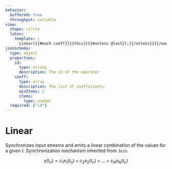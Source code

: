 ```yaml
---
behavior:
  buffered: true
  throughput: variable
view:
  shape: circle
  latex:
    template: |
      Linear({{#each coeff}}{{this}}{{#unless @last}},{{/unless}}{{/each}})
jsonschema:
  type: object
  properties:
    id:
      type: string
      description: The id of the operator
    coeff:
      type: array
      description: The list of coefficients.
      minItems: 2
      items:
        type: number
  required: ["id"]
---
```


# Linear


Synchronizes input streams and emits a linear combination of the values for a given $t$.
Synchronization mechanism inherited from `Join`.

$$y(t_n)=c_1 x_1(t_n) + c_2 x_2(t_n) + ... + c_N x_N(t_n)$$